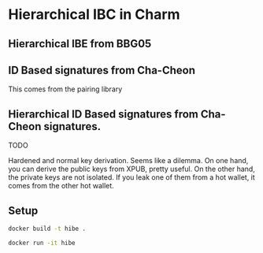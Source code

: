 # Hierarchical IBC in Charm

## Hierarchical IBE from BBG05

## ID Based signatures from Cha-Cheon

This comes from the pairing library

## Hierarchical ID Based signatures from Cha-Cheon signatures.
TODO

Hardened and normal key derivation. Seems like a dilemma. On one hand, you can derive the public keys from XPUB, pretty useful. On the other hand, the private keys are not isolated. If you leak one of them from a hot wallet, it comes from the other hot wallet.


## Setup

```bash
docker build -t hibe .
```

```bash
docker run -it hibe
```